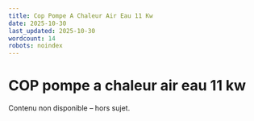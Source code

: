 ```yaml
---
title: Cop Pompe A Chaleur Air Eau 11 Kw
date: 2025-10-30
last_updated: 2025-10-30
wordcount: 14
robots: noindex
---
```


# COP pompe a chaleur air eau 11 kw

Contenu non disponible – hors sujet.
